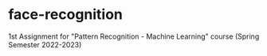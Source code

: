 # face-recognition
1st Assignment for "Pattern Recognition - Machine Learning" course (Spring Semester 2022-2023)
